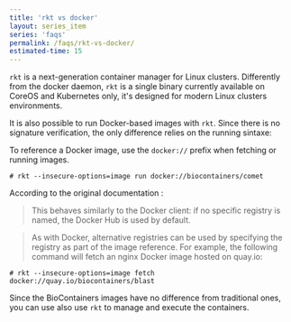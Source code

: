 ```yaml
---
title: 'rkt vs docker'
layout: series_item
series: 'faqs'
permalink: /faqs/rkt-vs-docker/
estimated-time: 15
---
```




`rkt` is a next-generation container manager for Linux clusters. Differently from the docker daemon, `rkt` is a single binary currently available on CoreOS and Kubernetes only, it's designed for modern Linux clusters environments.

It is also possible to run Docker-based images with `rkt`. Since there is no signature verification, the only difference relies on the running sintaxe:

To reference a Docker image, use the `docker://` prefix when fetching or running images.

`# rkt --insecure-options=image run docker://biocontainers/comet`

According to the original documentation :

> This behaves similarly to the Docker client: if no specific registry is named, the Docker Hub is used by default.

> As with Docker, alternative registries can be used by specifying the registry as part of the image reference. For example, the following command will fetch an nginx Docker image hosted on quay.io:

`# rkt --insecure-options=image fetch docker://quay.io/biocontainers/blast`

Since the BioContainers images have no difference from traditional ones, you can use also use `rkt` to manage and execute the containers.